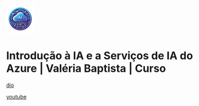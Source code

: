 ![alt text](image.png)

# Introdução à IA e a Serviços de IA do Azure | Valéria Baptista | Curso

[dio](https://web.dio.me/course/introducao-a-ia-e-a-servicos-de-ia-do-azure/learning/a065e5c4-645b-46aa-afe5-a25d9a8c672c)

[youtube](https://www.youtube.com/playlist?list=PLUFkgDlXfnjug085OCeRTRQGG5iqJ5Dr_)

